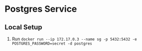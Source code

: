 # Postgres Service 

## Local Setup
1. Run `docker run --ip 172.17.0.3 --name sg -p 5432:5432 -e POSTGRES_PASSWORD=secret -d postgres` 